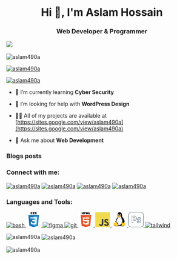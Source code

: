 <h1 align="center">Hi 👋, I'm Aslam Hossain</h1>
<h3 align="center">Web Developer & Programmer</h3>

<img src="https://pbs.twimg.com/media/F_sh3p_bUAA-72-?format=jpg&name=small">

<p align="left"> <img src="https://komarev.com/ghpvc/?username=aslam490a&label=Profile%20views&color=0e75b6&style=flat" alt="aslam490a" /> </p>

<p align="left"> <a href="https://github.com/ryo-ma/github-profile-trophy"><img src="https://github-profile-trophy.vercel.app/?username=aslam490a" alt="aslam490a" /></a> </p>

<p align="left"> <a href="https://twitter.com/aslam490a" target="blank"><img src="https://img.shields.io/twitter/follow/aslam490a?logo=twitter&style=for-the-badge" alt="aslam490a" /></a> </p>

- 🌱 I’m currently learning **Cyber Security**

- 🤝 I’m looking for help with **WordPress Design**

- 👨‍💻 All of my projects are available at [https://sites.google.com/view/aslam490a](https://sites.google.com/view/aslam490a)

- 💬 Ask me about **Web Development**

### Blogs posts
<!-- BLOG-POST-LIST:START -->
<!-- BLOG-POST-LIST:END -->

<h3 align="left">Connect with me:</h3>
<p align="left">
<a href="https://dev.to/aslam490a" target="blank"><img align="center" src="https://raw.githubusercontent.com/rahuldkjain/github-profile-readme-generator/master/src/images/icons/Social/devto.svg" alt="aslam490a" height="30" width="40" /></a>
<a href="https://twitter.com/aslam490a" target="blank"><img align="center" src="https://raw.githubusercontent.com/rahuldkjain/github-profile-readme-generator/master/src/images/icons/Social/twitter.svg" alt="aslam490a" height="30" width="40" /></a>
<a href="https://fb.com/aslam490a" target="blank"><img align="center" src="https://raw.githubusercontent.com/rahuldkjain/github-profile-readme-generator/master/src/images/icons/Social/facebook.svg" alt="aslam490a" height="30" width="40" /></a>
<a href="https://www.behance.net/aslam490a" target="blank"><img align="center" src="https://raw.githubusercontent.com/rahuldkjain/github-profile-readme-generator/master/src/images/icons/Social/behance.svg" alt="aslam490a" height="30" width="40" /></a>

<h3 align="left">Languages and Tools:</h3>
<p align="left"> <a href="https://www.gnu.org/software/bash/" target="_blank" rel="noreferrer"> <img src="https://www.vectorlogo.zone/logos/gnu_bash/gnu_bash-icon.svg" alt="bash" width="40" height="40"/> </a> <a href="https://www.w3schools.com/css/" target="_blank" rel="noreferrer"> <img src="https://raw.githubusercontent.com/devicons/devicon/master/icons/css3/css3-original-wordmark.svg" alt="css3" width="40" height="40"/> </a> <a href="https://www.figma.com/" target="_blank" rel="noreferrer"> <img src="https://www.vectorlogo.zone/logos/figma/figma-icon.svg" alt="figma" width="40" height="40"/> </a> <a href="https://git-scm.com/" target="_blank" rel="noreferrer"> <img src="https://www.vectorlogo.zone/logos/git-scm/git-scm-icon.svg" alt="git" width="40" height="40"/> </a> <a href="https://www.w3.org/html/" target="_blank" rel="noreferrer"> <img src="https://raw.githubusercontent.com/devicons/devicon/master/icons/html5/html5-original-wordmark.svg" alt="html5" width="40" height="40"/> </a> <a href="https://developer.mozilla.org/en-US/docs/Web/JavaScript" target="_blank" rel="noreferrer"> <img src="https://raw.githubusercontent.com/devicons/devicon/master/icons/javascript/javascript-original.svg" alt="javascript" width="40" height="40"/> </a> <a href="https://www.linux.org/" target="_blank" rel="noreferrer"> <img src="https://raw.githubusercontent.com/devicons/devicon/master/icons/linux/linux-original.svg" alt="linux" width="40" height="40"/> </a> <a href="https://www.photoshop.com/en" target="_blank" rel="noreferrer"> <img src="https://raw.githubusercontent.com/devicons/devicon/master/icons/photoshop/photoshop-line.svg" alt="photoshop" width="40" height="40"/> </a> <a href="https://tailwindcss.com/" target="_blank" rel="noreferrer"> <img src="https://www.vectorlogo.zone/logos/tailwindcss/tailwindcss-icon.svg" alt="tailwind" width="40" height="40"/> </a> </p>

<p><img align="left" src="https://github-readme-stats.vercel.app/api/top-langs?username=aslam490a&show_icons=true&locale=en&layout=compact" alt="aslam490a" /></p>

<p>&nbsp;<img align="center" src="https://github-readme-stats.vercel.app/api?username=aslam490a&show_icons=true&locale=en" alt="aslam490a" /></p>

<p><img align="center" src="https://github-readme-streak-stats.herokuapp.com/?user=aslam490a&" alt="aslam490a" /></p>

